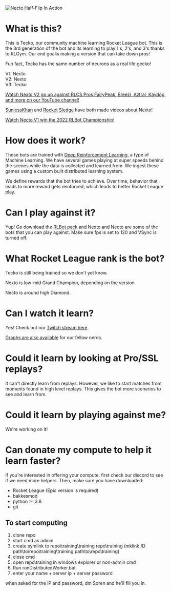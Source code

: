 
![Necto Half-Flip In Action](https://github.com/Rolv-Arild/Necto/blob/master/nectoGifs/nectoHalfFlip.gif)


# What is this?

This is Tecko, our community machine learning Rocket League bot. 
This is the 3rd generation of the bot and its learning to play 1's, 2's, and 3's thanks to RLGym.
Our end goalis making a version that can take down pros!

Fun fact, Tecko has the same number of neurons as a real life gecko!

V1: Necto <br/>
V2: Nexto <br/>
V3: Tecko


[Watch Nexto V2 go up against RLCS Pros FairyPeak, Breezi, Aztral, Kaydop, and more on our YouTube channel!](https://www.youtube.com/c/RLGym/videos)

[SunlessKhan](https://www.youtube.com/watch?v=owhz5RSX0go) and [Rocket Sledge](https://www.youtube.com/watch?v=LO4h8djNB50&t=387s)
have both made videos about Nexto!

[Watch Necto V1 win the 2022 RLBot Championship!](https://youtu.be/XVIxZA6gFRI?t=13753)

# How does it work?

These bots are trained with [Deep Reinforcement Learning](https://wiki.pathmind.com/deep-reinforcement-learning), 
a type of Machine Learning. We have several games playing at super speeds behind the scenes while the data is collected and learned from.
We ingest these games using a custom built distributed learning system.

We define rewards that the bot tries to achieve. Over time, behavior that leads to more reward gets reinforced, which leads to 
better Rocket League play.

# Can I play against it? 

Yup! Go download the [RLBot pack](https://rlbot.org/) and Nexto and Necto are some of the bots that you can play against.
 Make sure fps is set to 120 and VSync is turned off.

# What Rocket League rank is the bot?

Tecko is still being trained so we don't yet know.

Nexto is low-mid Grand Champion, depending on the version

Necto is around high Diamond. 




# Can I watch it learn?

Yes! Check out our [Twitch stream here](https://www.twitch.tv/rlgym).

[Graphs are also available](https://wandb.ai/rolv-arild/rocket-learn) for our fellow nerds.


# Could it learn by looking at Pro/SSL replays?

It can't directly learn from replays. However, we like to start matches from moments found in high level
replays. This gives the bot more scenarios to see and learn from.


# Could it learn by playing against me?

We're working on it!


# Can donate my compute to help it learn faster?

If you're interested in offering your compute, first check our discord to see if we need more helpers. Then, make sure you have downloaded:
- Rocket League (Epic version is required)
- bakkesmod
- python >=3.8
- git

## To start computing

1. clone repo
2. start cmd as admin
3. create symlink to repo\training\training repo\training (mklink /D path\to\repo\training\training path\to\repo\training)
4. close cmd
6. open repo\training in windows explorer or non-admin cmd
7. Run runDistributedWorker.bat
8. enter your name + server ip + server password

when asked for the IP and password, dm Soren and he'll fill you in. 



